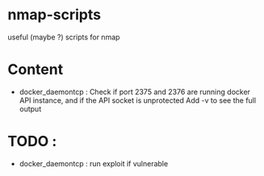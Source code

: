 # nmap-scripts
useful (maybe ?) scripts for nmap

# Content
- docker_daemontcp : Check if port 2375 and 2376 are running docker API instance, and if the API socket is unprotected
  Add -v to see the full output
# TODO : 
- docker_daemontcp : run exploit if vulnerable
